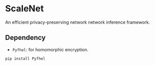# ScaleNet

An efficient privacy-preserving network network inference framework.

## Dependency

- `Pyfhel`: for homomorphic encryption.

```
pip install Pyfhel
```
